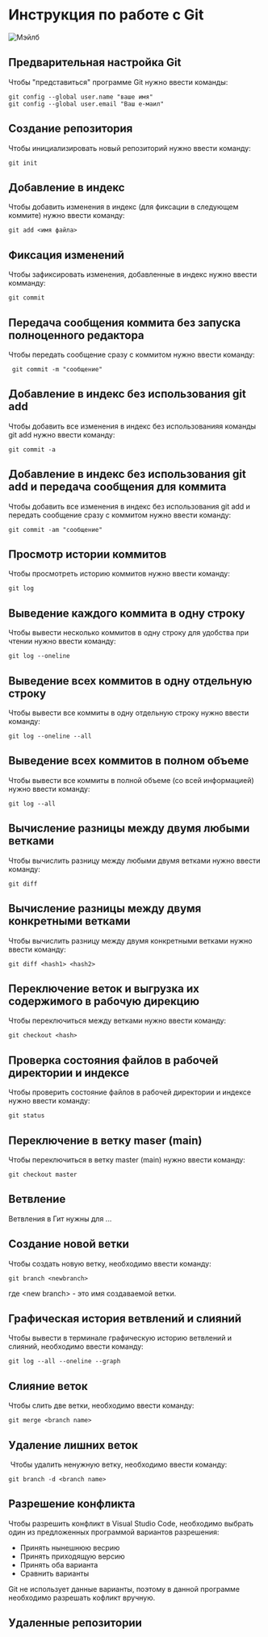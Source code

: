 # **Инструкция по работе с Git**

![Мэйлб](Mabel.webp)

## Предварительная настройка Git

Чтобы "представиться" программе Git нужно ввести команды:

    git config --global user.name "ваше имя"
    git config --global user.email "Ваш е-маил"

## Создание репозитория

Чтобы инициализировать новый репозиторий нужно ввести команду: 

    git init

## Добавление в индекс

Чтобы добавить изменения в индекс (для фиксации в следующем коммите) нужно ввести команду:

    git add <имя файла>

## Фиксация изменений

Чтобы зафиксировать изменения, добавленные в индекс нужно ввести комманду:

    git commit

## Передача сообщения коммита без запуска полноценного редактора

Чтобы передать сообщение сразу с коммитом нужно ввести команду:

     git commit -m "сообщение"

## Добавление в индекс без использования git add

Чтобы добавить все изменения в индекс без использованияя команды git add нужно ввести команду:

    git commit -a

## Добавление в индекс без использования git add и передача сообщения для коммита

Чтобы добавить все изменения в индекс без использования git add и передать сообщение сразу с коммитом нужно ввести команду:

    git commit -am "сообщение"

## Просмотр истории коммитов

Чтобы просмотреть историю коммитов нужно ввести команду:

    git log

## Выведение каждого коммита в одну строку

Чтобы вывести несколько коммитов в одну строку для удобства при чтении нужно ввести команду:

    git log --oneline

## Выведение всех коммитов в одну отдельную строку

Чтобы вывести все коммиты в одну отдельную строку нужно ввести команду:

    git log --oneline --all

## Выведение всех коммитов в полном объеме

Чтобы вывести все коммиты в полной объеме (со всей информацией) нужно ввести команду:

    git log --all

## Вычисление разницы между двумя любыми ветками

Чтобы вычислить разницу между любыми двумя ветками нужно ввести команду:

    git diff

## Вычисление разницы между двумя конкретными ветками

Чтобы вычислить разницу между двумя конкретными ветками нужно ввести команду:

    git diff <hash1> <hash2>

## Переключение веток и выгрузка их содержимого в рабочую дирекцию

Чтобы переключиться между ветками нужно ввести команду:

    git checkout <hash>

## Проверка состояния файлов в рабочей директории и индексе

Чтобы проверить состояние файлов в рабочей директории и индексе нужно ввести команду:

    git status

## Переключение в ветку maser (main)

Чтобы переключиться в ветку master (main) нужно ввести команду:

    git checkout master

## Ветвление

Ветвления в Гит нужны для ...

## Создание новой ветки

Чтобы создать новую ветку, необходимо ввести команду:

    git branch <newbranch>

где \<new branch> - это имя создаваемой ветки.

## Графическая история ветвлений и слияний

Чтобы вывести в терминале графическую историю ветвлений и слияний, необходимо ввести команду:

    git log --all --oneline --graph

## Слияние веток 

Чтобы слить две ветки, необходимо ввести команду:

    git merge <branch name>

## Удаление лишних веток

 Чтобы удалить ненужную ветку, необходимо ввести команду:

    git branch -d <branch name>

## Разрешение конфликта

Чтобы разрешить конфликт в Visual Studio Code, необходимо выбрать один из предложенных программой вариантов разрешения: 

* Принять нынешнюю весрию
* Принять приходящую версию
* Принять оба варианта
* Сравнить варианты

Git не использует данные варианты, поэтому в данной программе необходимо разрешать кофликт вручную.

## Удаленные репозитории

